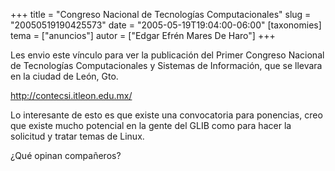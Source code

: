 +++
title = "Congreso Nacional de Tecnologías Computacionales"
slug = "20050519190425573"
date = "2005-05-19T19:04:00-06:00"
[taxonomies]
tema = ["anuncios"]
autor = ["Edgar Efrén Mares De Haro"]
+++

Les envio este vínculo para ver la publicación del Primer Congreso
Nacional de Tecnologías Computacionales y Sistemas de Información, que
se llevara en la ciudad de León, Gto.

http://contecsi.itleon.edu.mx/

Lo interesante de esto es que existe una convocatoria para ponencias,
creo que existe mucho potencial en la gente del GLIB como para hacer la
solicitud y tratar temas de Linux.

¿Qué opinan compañeros?
